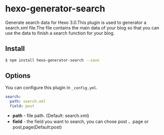 # hexo-generator-search

Generate search data for Hexo 3.0.This plugin is used to generator a search.xml file.The file contains the main data of your blog so that you can use the data to finish a search function for your blog.

## Install

``` bash
$ npm install hexo-generator-search --save
```

## Options

You can configure this plugin in `_config.yml`.

``` yaml
search:
  path: search.xml
  field: post
```

- **path** - file path. (Default: search.xml)
- **field** - the field you want to search, you can chose post 、page or post,page(Default:post)